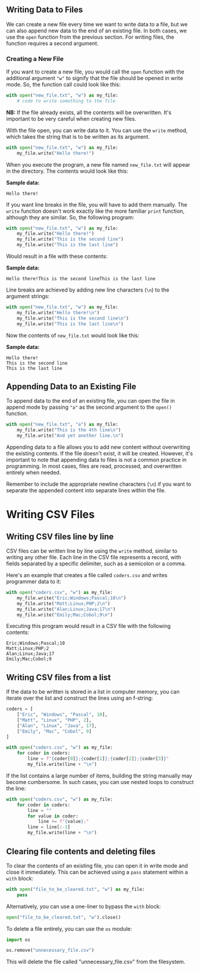 ## Writing Data to Files

We can create a new file every time we want to write data to a file, but we can also append new data to the end of an existing file. In both cases, we use the `open` function from the previous section. For writing files, the function requires a second argument.

### Creating a New File

If you want to create a new file, you would call the `open` function with the additional argument `"w"` to signify that the file should be opened in write mode. So, the function call could look like this:

```python
with open("new_file.txt", "w") as my_file:
    # code to write something to the file
```

**NB:** If the file already exists, all the contents will be overwritten. It's important to be very careful when creating new files.

With the file open, you can write data to it. You can use the `write` method, which takes the string that is to be written as its argument.

```python
with open("new_file.txt", "w") as my_file:
    my_file.write("Hello there!")
```

When you execute the program, a new file named `new_file.txt` will appear in the directory. The contents would look like this:

**Sample data:**
```
Hello there!
```

If you want line breaks in the file, you will have to add them manually. The `write` function doesn't work exactly like the more familiar `print` function, although they are similar. So, the following program:

```python
with open("new_file.txt", "w") as my_file:
    my_file.write("Hello there!")
    my_file.write("This is the second line")
    my_file.write("This is the last line")
```

Would result in a file with these contents:

**Sample data:**
```
Hello there!This is the second lineThis is the last line
```

Line breaks are achieved by adding new line characters (`\n`) to the argument strings:

```python
with open("new_file.txt", "w") as my_file:
    my_file.write("Hello there!\n")
    my_file.write("This is the second line\n")
    my_file.write("This is the last line\n")
```

Now the contents of `new_file.txt` would look like this:

**Sample data:**
```
Hello there!
This is the second line
This is the last line
```


## Appending Data to an Existing File

To append data to the end of an existing file, you can open the file in append mode by passing `"a"` as the second argument to the `open()` function.

```python
with open("new_file.txt", "a") as my_file:
    my_file.write("This is the 4th line\n")
    my_file.write("And yet another line.\n")
```

Appending data to a file allows you to add new content without overwriting the existing contents. If the file doesn't exist, it will be created. However, it's important to note that appending data to files is not a common practice in programming. In most cases, files are read, processed, and overwritten entirely when needed.

Remember to include the appropriate newline characters (`\n`) if you want to separate the appended content into separate lines within the file.


# Writing CSV Files

## Writing CSV files line by line

CSV files can be written line by line using the `write` method, similar to writing any other file. Each line in the CSV file represents a record, with fields separated by a specific delimiter, such as a semicolon or a comma.

Here's an example that creates a file called `coders.csv` and writes programmer data to it:

```python
with open("coders.csv", "w") as my_file:
    my_file.write("Eric;Windows;Pascal;10\n")
    my_file.write("Matt;Linux;PHP;2\n")
    my_file.write("Alan;Linux;Java;17\n")
    my_file.write("Emily;Mac;Cobol;9\n")
```

Executing this program would result in a CSV file with the following contents:

```
Eric;Windows;Pascal;10
Matt;Linux;PHP;2
Alan;Linux;Java;17
Emily;Mac;Cobol;9
```

## Writing CSV files from a list

If the data to be written is stored in a list in computer memory, you can iterate over the list and construct the lines using an f-string:

```python
coders = [
    ["Eric", "Windows", "Pascal", 10],
    ["Matt", "Linux", "PHP", 2],
    ["Alan", "Linux", "Java", 17],
    ["Emily", "Mac", "Cobol", 9]
]

with open("coders.csv", "w") as my_file:
    for coder in coders:
        line = f"{coder[0]};{coder[1]};{coder[2]};{coder[3]}"
        my_file.write(line + "\n")
```

If the list contains a large number of items, building the string manually may become cumbersome. In such cases, you can use nested loops to construct the line:

```python
with open("coders.csv", "w") as my_file:
    for coder in coders:
        line = ""
        for value in coder:
            line += f"{value};"
        line = line[:-1]
        my_file.write(line + "\n")
```

## Clearing file contents and deleting files

To clear the contents of an existing file, you can open it in write mode and close it immediately. This can be achieved using a `pass` statement within a `with` block:

```python
with open("file_to_be_cleared.txt", "w") as my_file:
    pass
```

Alternatively, you can use a one-liner to bypass the `with` block:

```python
open("file_to_be_cleared.txt", "w").close()
```

To delete a file entirely, you can use the `os` module:

```python
import os

os.remove("unnecessary_file.csv")
```

This will delete the file called "unnecessary_file.csv" from the filesystem.